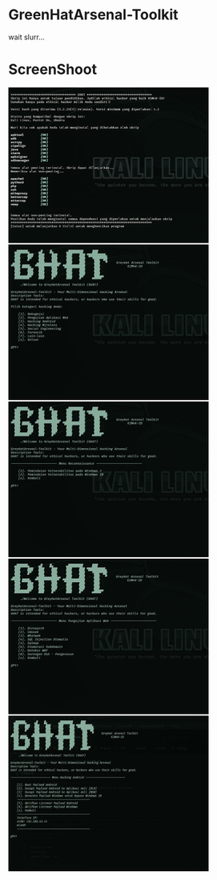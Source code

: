# GreenHatArsenal-Toolkit
wait slurr...

# ScreenShoot
<img src="/images/1.jpg" alt="menu" style="width:400px;height:310px;"> <img src="/images/2.jpg" alt="information gathering" style="width:400px;height:310px;">
<img src="/images/3.jpg" alt="exploit attack" style="width:400px;height:310px;"> <img src="/images/4.jpg" alt="web attack" style="width:400px;height:310px;">
<img src="/images/5.jpg" alt="wireless attack" style="width:400px;height:310px;"> 
